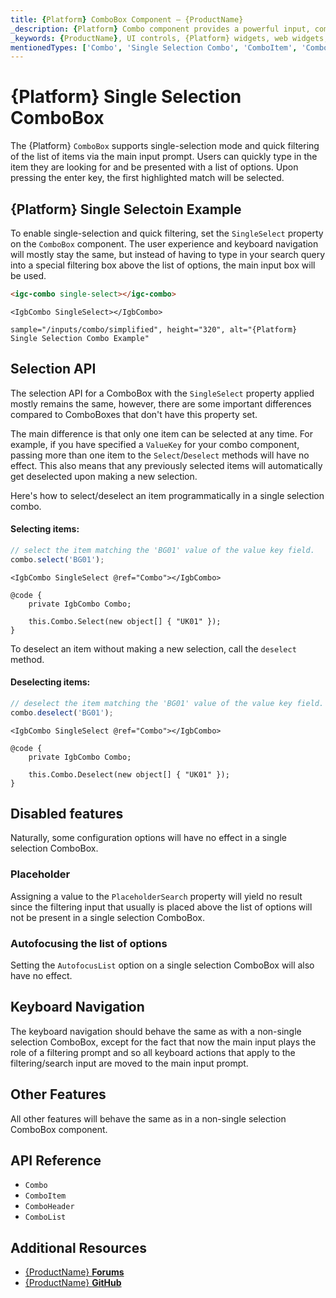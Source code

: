```yaml
---
title: {Platform} ComboBox Component – {ProductName}
_description: {Platform} Combo component provides a powerful input, combining features of the basic HTML input, select, filtering and custom drop-down lists. Try it for FREE
_keywords: {ProductName}, UI controls, {Platform} widgets, web widgets, UI widgets, {Platform}, Native {Platform} Components Suite, Native {Platform} Controls, Native {Platform} Components Library, {Platform} ComboBox component
mentionedTypes: ['Combo', 'Single Selection Combo', 'ComboItem', 'ComboHeader', 'ComboList']
---
```


# {Platform} Single Selection ComboBox

The {Platform} `ComboBox` supports single-selection mode and quick filtering of the list of items via the main input prompt. Users can quickly type in the item they are looking for and be presented with a list of options. Upon pressing the enter key, the first highlighted match will be selected.

## {Platform} Single Selectoin Example

To enable single-selection and quick filtering, set the `SingleSelect` property on the `ComboBox` component. The user experience and keyboard navigation will mostly stay the same, but instead of having to type in your search query into a special filtering box above the list of options, the main input box will be used.

```html
<igc-combo single-select></igc-combo>
```

```razor
<IgbCombo SingleSelect></IgbCombo>
```

`sample="/inputs/combo/simplified", height="320", alt="{Platform} Single Selection Combo Example"`

<div class="divider--half"></div>

## Selection API

The selection API for a ComboBox with the `SingleSelect` property applied mostly remains the same, however, there are some important differences compared to ComboBoxes that don't have this property set.

The main difference is that only one item can be selected at any time. For example, if you have specified a `ValueKey` for your combo component, passing more than one item to the `Select`/`Deselect` methods will have no effect. This also means that any previously selected items will automatically get deselected upon making a new selection.

Here's how to select/deselect an item programmatically in a single selection combo.

#### Selecting items:

```ts
// select the item matching the 'BG01' value of the value key field.
combo.select('BG01');
```

```razor
<IgbCombo SingleSelect @ref="Combo"></IgbCombo>

@code {
    private IgbCombo Combo;

    this.Combo.Select(new object[] { "UK01" });
}
```

To deselect an item without making a new selection, call the `deselect` method.

#### Deselecting items:

```ts
// deselect the item matching the 'BG01' value of the value key field.
combo.deselect('BG01');
```

```razor
<IgbCombo SingleSelect @ref="Combo"></IgbCombo>

@code {
    private IgbCombo Combo;

    this.Combo.Deselect(new object[] { "UK01" });
}
```

## Disabled features

Naturally, some configuration options will have no effect in a single selection ComboBox.

### Placeholder

Assigning a value to the `PlaceholderSearch` property will yield no result since the filtering input that usually is placed above the list of options will not be present in a single selection ComboBox.

### Autofocusing the list of options

Setting the `AutofocusList` option on a single selection ComboBox will also have no effect.

## Keyboard Navigation

The keyboard navigation should behave the same as with a non-single selection ComboBox, except for the fact that now the main input plays the role of a filtering prompt and so all keyboard actions that apply to the filtering/search input are moved to the main input prompt.

## Other Features

All other features will behave the same as in a non-single selection ComboBox component.

## API Reference

* `Combo`
* `ComboItem`
* `ComboHeader`
* `ComboList`

## Additional Resources

* [{ProductName} **Forums**]({ForumsLink})
* [{ProductName} **GitHub**]({GithubLink})
